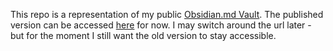 This repo is a representation of my public [Obsidian.md Vault](https://obsidian.md/). The published version can be accessed [here](https://wiki.w1nter.com/) for now. I may switch around the url later - but for the moment I still want the old version to stay accessible.